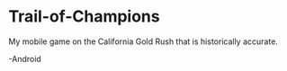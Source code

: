 # Trail-of-Champions
My mobile game on the California Gold Rush that is historically accurate.

-Android
